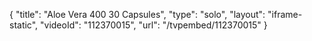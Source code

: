 {
    "title": "Aloe Vera 400  30 Capsules",
    "type": "solo",
    "layout": "iframe-static",
    "videoId": "112370015",
    "url": "\/tvpembed\/112370015"
}